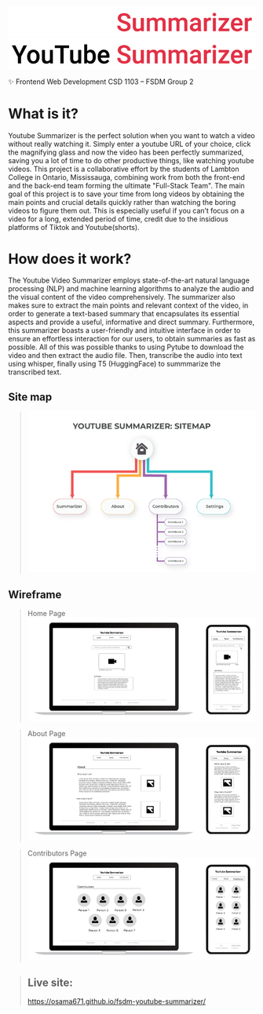 ![Logo](./Readme%20Assets/logo-dark.png#gh-dark-mode-only) ![Logo](./Readme%20Assets/logo-light.png#gh-light-mode-only)

:sparkles: Frontend Web Development CSD 1103 – FSDM Group 2

# What is it?

Youtube Summarizer is the perfect solution when you want to watch a video without really watching it. Simply enter a youtube URL of your choice, click the magnifying glass and now the video has been perfectly summarized, saving you a lot of time to do other productive things, like watching youtube videos. This project is a collaborative effort by the students of Lambton College in Ontario, Mississauga, combining work from both the front-end and the back-end team forming the ultimate "Full-Stack Team". The main goal of this project is to save your time from long videos by obtaining the main points and crucial details quickly rather than watching the boring videos to figure them out. This is especially useful if you can’t focus on a video for a long, extended period of time, credit due to the insidious platforms of Tiktok and Youtube(shorts).

# How does it work?

The Youtube Video Summarizer employs state-of-the-art natural language processing (NLP) and machine learning algorithms to analyze the audio and the visual content of the video comprehensively. The summarizer also makes sure to extract the main points and relevant context of the video, in order to generate a text-based summary that encapsulates its essential aspects and provide a useful, informative and direct summary. Furthermore, this summarizer boasts a user-friendly and intuitive interface in order to ensure an effortless interaction for our users, to obtain summaries as fast as possible. All of this was possible thanks to using Pytube to download the video and then extract the audio file. Then, transcribe the audio into text using whisper, finally using T5 (HuggingFace) to summmarize the transcribed text.

## Site map

> ![sitemap](./Readme%20Assets/Sitemap-final.png)

## Wireframe

> Home Page ![Home](./Readme%20Assets/home.png)

> About Page ![About](./Readme%20Assets/about.png)

> Contributors Page ![Contributors](./Readme%20Assets/Contributors.png)

> ## Live site:
>
> https://osama671.github.io/fsdm-youtube-summarizer/
